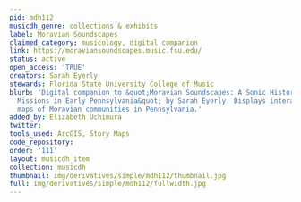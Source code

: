 ```yaml
---
pid: mdh112
musicdh_genre: collections & exhibits
label: Moravian Soundscapes
claimed_category: musicology, digital companion
link: https://moraviansoundscapes.music.fsu.edu/
status: active
open_access: 'TRUE'
creators: Sarah Eyerly
stewards: Florida State University College of Music
blurb: 'Digital companion to &quot;Moravian Soundscapes: A Sonic History of the Moravian
  Missions in Early Pennsylvania&quot; by Sarah Eyerly. Displays interactive and story
  maps of Moravian communities in Pennsylvania.'
added_by: Elizabeth Uchimura
twitter: 
tools_used: ArcGIS, Story Maps
code_repository: 
order: '111'
layout: musicdh_item
collection: musicdh
thumbnail: img/derivatives/simple/mdh112/thumbnail.jpg
full: img/derivatives/simple/mdh112/fullwidth.jpg
---
```

